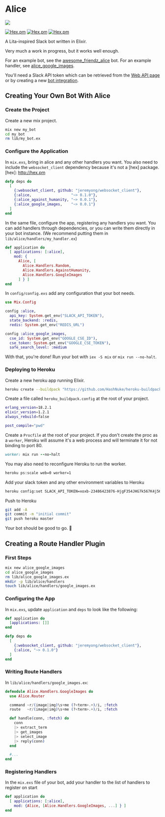 # Alice

![](http://i.imgur.com/UndMkm3.png)

[![Hex.pm](https://img.shields.io/hexpm/l/alice.svg)](https://hex.pm/packages/alice)
[![Hex.pm](https://img.shields.io/hexpm/v/alice.svg)](https://hex.pm/packages/alice)
[![Hex.pm](https://img.shields.io/hexpm/dt/alice.svg)](https://hex.pm/packages/alice)

A Lita-inspired Slack bot written in Elixir.

Very much a work in progress, but it works well enough.

For an example bot, see the [awesome_friendz_alice] bot. For an example
handler, see [alice_google_images].

You'll need a Slack API token which can be retrieved from the [Web API page] or
by creating a new [bot integration].

[awesome_friendz_alice]: https://github.com/adamzaninovich/awesome_friendz_alice
[alice_google_images]: https://github.com/adamzaninovich/alice_google_images

[Web API page]: https://api.slack.com/web
[bot integration]: https://my.slack.com/services/new/bot

## Creating Your Own Bot With Alice

### Create the Project

Create a new mix project.
```sh
mix new my_bot
cd my_bot
rm lib/my_bot.ex
```

### Configure the Application

In `mix.exs`, bring in alice and any other handlers you want. You also need to
include the `websocket_client` dependency because it's not a [hex] package.
[hex]: http://hex.pm
```elixir
defp deps do
  [
    {:websocket_client, github: "jeremyong/websocket_client"},
    {:alice,                  "~> 0.1.0"},
    {:alice_against_humanity, "~> 0.0.1"},
    {:alice_google_images,    "~> 0.0.1"}
  ]
end
```

In the same file, configure the app, registering any handlers you want. You can
add handlers through dependencies, or you can write them directly in your bot
instance. (We recommend putting them in `lib/alice/handlers/my_handler.ex`)
```elixir
def application do
  [ applications: [:alice],
    mod: {
      Alice, [
        Alice.Handlers.Random,
        Alice.Handlers.AgainstHumanity,
        Alice.Handlers.GoogleImages
      ] } ]
end
```

In `config/config.exs` add any configuration that your bot needs.
```elixir
use Mix.Config

config :alice,
  api_key: System.get_env("SLACK_API_TOKEN"),
  state_backend: :redis,
  redis: System.get_env("REDIS_URL")

config :alice_google_images,
  cse_id: System.get_env("GOOGLE_CSE_ID"),
  cse_token: System.get_env("GOOGLE_CSE_TOKEN"),
  safe_search_level: :medium
```

With that, you're done! Run your bot with `iex -S mix` or `mix run --no-halt`.

### Deploying to Heroku

Create a new heroku app running Elixir.
```sh
heroku create --buildpack "https://github.com/HashNuke/heroku-buildpack-elixir.git"
```

Create a file called `heroku_buildpack.config` at the root of your project.
```sh
erlang_version=18.2.1
elixir_version=1.2.1
always_rebuild=false

post_compile="pwd"
```

Create a `Procfile` at the root of your project. If you don't create the proc as
a `worker`, Heroku will assume it's a web process and will terminate it for not
binding to port 80.
```ruby
worker: mix run --no-halt
```

You may also need to reconfigure Heroku to run the worker.
```sh
heroku ps:scale web=0 worker=1
```

Add your slack token and any other environment variables to Heroku
```sh
heroku config:set SLACK_API_TOKEN=xoxb-23486423876-HjgF354JHG7k567K4j56Gk3o
```

Push to Heroku
```sh
git add -A
git commit -m "initial commit"
git push heroku master
```

Your bot should be good to go. :metal:

## Creating a Route Handler Plugin

### First Steps

```sh
mix new alice_google_images
cd alice_google_images
rm lib/alice_google_images.ex
mkdir -p lib/alice/handlers
touch lib/alice/handlers/google_images.ex
```

### Configuring the App

In `mix.exs`, update `application` and `deps` to look like the following:

```elixir
def application do
  [applications: []]
end

defp deps do
  [
    {:websocket_client, github: "jeremyong/websocket_client"},
    {:alice, "~> 0.1.0"}
  ]
end
```

### Writing Route Handlers

In `lib/alice/handlers/google_images.ex`:

```elixir
defmodule Alice.Handlers.GoogleImages do
  use Alice.Router

  command ~r/(image|img)\s+me (?<term>.+)/i, :fetch
  route   ~r/(image|img)\s+me (?<term>.+)/i, :fetch

  def handle(conn, :fetch) do
    conn
    |> extract_term
    |> get_images
    |> select_image
    |> reply(conn)
  end

  #...
end
```

### Registering Handlers

In the `mix.exs` file of your bot, add your handler to the list of handlers to
register on start

```elixir
def application do
  [ applications: [:alice],
    mod: {Alice, [Alice.Handlers.GoogleImages, ...] } ]
end
```
